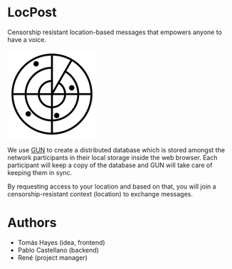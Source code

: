 # LocPost

Censorship resistant location-based messages that empowers anyone to have a voice.

![logo](images/radar.svg)

We use [GUN](https://gun.eco/) to create a distributed database which is stored amongst the network participants in their local storage inside the web browser.
Each participant will keep a copy of the database and GUN will take care of keeping them in sync.

By requesting access to your location and based on that, you will join a censorship-resistant context (location) to exchange messages.

# Authors

* Tomás Hayes (idea, frontend)
* Pablo Castellano (backend)
* René (project manager)

